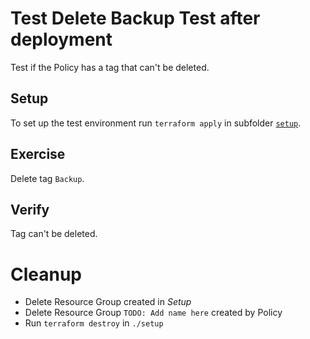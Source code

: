 # Test Delete Backup Test after deployment

Test if the Policy has a tag that can't be deleted.

## Setup

To set up the test environment run `terraform apply` in subfolder [`setup`](./setup/).

## Exercise

Delete tag `Backup`.

## Verify

Tag can't be deleted.

# Cleanup

- Delete Resource Group created in *Setup*
- Delete Resource Group `TODO: Add name here` created by Policy
- Run `terraform destroy` in `./setup`